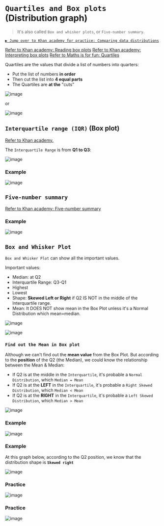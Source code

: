 # `Quartiles and Box plots`  (Distribution graph)
> It's also called `Box and whisker plots`, or `Five-number summary`.

[`▶︎ Jump over to Khan academy for practice: Comparing data distributions`](https://www.khanacademy.org/math/statistics-probability/displaying-describing-data/modal/e/interpreting-and-comparing-data-distributions)

[Refer to Khan academy: Reading box plots](https://www.khanacademy.org/math/probability/data-distributions-a1/box--whisker-plots-a1/v/reading-box-and-whisker-plots)
[Refer to Khan academy: Interpreting box plots](https://www.khanacademy.org/math/probability/data-distributions-a1/box--whisker-plots-a1/v/interpreting-box-plots)
[Refer to Maths is for fun: Quartiles](http://www.mathsisfun.com/data/quartiles.html)


Quartiles are the values that divide a list of numbers into quarters:

- Put the list of numbers **in order**
- Then cut the list into **4 equal parts**
- The Quartiles are **at the** "cuts"

![image](https://user-images.githubusercontent.com/14041622/43673941-1b5e428c-97fe-11e8-8414-2a998e998d74.png)

or 

![image](https://user-images.githubusercontent.com/14041622/43673954-361128a6-97fe-11e8-91c3-8bd61c83309e.png)


## `Interquartile range (IQR)`  (Box plot)
[Refer to Khan academy.](https://www.khanacademy.org/math/probability/data-distributions-a1/summarizing-spread-distributions/v/calculating-interquartile-range-iqr)

The `Interquartile Range` is from **Q1 to Q3**:

![image](https://user-images.githubusercontent.com/14041622/38495985-5227c8be-3c2e-11e8-9e96-071fceeb5374.png)

### Example
![image](https://user-images.githubusercontent.com/14041622/43673994-ce844fdc-97fe-11e8-9808-61b21b0a1bac.png)


## `Five-number summary`
[Refer to Khan academy: Five-number summary](https://www.khanacademy.org/math/probability/data-distributions-a1/box--whisker-plots-a1/e/interpreting-quartiles-on-box-plots)

### Example
![image](https://user-images.githubusercontent.com/14041622/36962890-3d312558-208c-11e8-9c92-391bd4b83032.png)


## `Box and Whisker Plot`
`Box and Whisker Plot` can show all the important values.

Important values:
- Median: at Q2
- Interquartile Range: Q3-Q1
- Highest
- Lowest
- Shape: **Skewed Left or Right** if Q2 IS NOT in the middle of the Interquartile range.
- Mean: It DOES NOT show mean in the Box Plot unless it's a Normal Distribution which mean=median.

![image](https://user-images.githubusercontent.com/14041622/36936341-1b7ca9c6-1f3f-11e8-816d-a7248923a559.png)

![image](https://user-images.githubusercontent.com/14041622/43674137-38286b2e-9801-11e8-879c-c9237ba688cd.png)

### `Find out the Mean in Box plot`
Although we can't find out the **mean value** from the Box Plot. But according to the **position** of the Q2 (the Median), we could know the relationship between the Mean & Median:
- If Q2 is at the middle in the `Interquartile`, it's probable a `Normal Distribution`, which `Median = Mean`
- If Q2 is at the **LEFT** in the `Interquartile`, it's probable a `Right Skewed Distribution`, which `Median < Mean`
- If Q2 is at the **RIGHT** in the `Interquartile`, it's probable a `Left Skewed Distribution`, which `Median > Mean`

![image](https://user-images.githubusercontent.com/14041622/43674929-8f905b4a-980d-11e8-838b-5f7020809220.png)


### Example
![image](https://user-images.githubusercontent.com/14041622/43674167-c9d56928-9801-11e8-80dd-55c7607534d3.png)

### Example
At this graph below, according to the Q2 position, we know that the distribution shape is **`Skewed right`**

![image](https://user-images.githubusercontent.com/14041622/43674515-d51dd904-9807-11e8-9e3b-59f65106b355.png)



### Practice 
![image](https://user-images.githubusercontent.com/14041622/36989354-74aa48e8-20dc-11e8-91b9-5c4c94655553.png)

### Practice
![image](https://user-images.githubusercontent.com/14041622/36989519-e5d4fbe4-20dc-11e8-83e9-39fef6cf012a.png)
